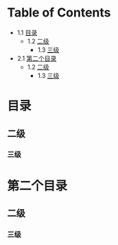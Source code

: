 # Table of Contents

* 1.1 [目录](#目录)
  * 1.2 [二级](#二级)
    * 1.3 [三级](#三级)
* 2.1 [第二个目录](#第二个目录)
  * 1.2 [二级](#二级-1)
    * 1.3 [三级](#三级-1)


# 目录

## 二级

### 三级

# 第二个目录

## 二级

### 三级
